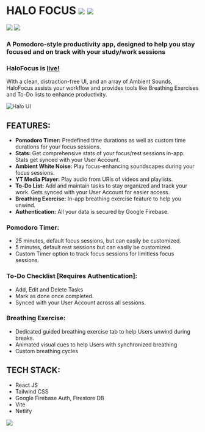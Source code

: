 # HALO FOCUS   ![](https://api.netlify.com/api/v1/badges/d8fc2ebb-90ca-43f3-b061-093d64262a65/deploy-status) ![](https://github.com/github/docs/actions/workflows/codeql.yml/badge.svg?event=push)
![](https://github.com/github/docs/actions/workflows/node.js.yml/badge.svg?event=push)
![](https://github.com/github/docs/actions/workflows/dependabot.yml/badge.svg?event=push)

### A Pomodoro-style productivity app, designed to help you stay focused and on track with your study/work sessions

### HaloFocus is [live!](https://halofocus.netlify.app "Halo Focus")
With a clean, distraction-free UI, and an array of Ambient Sounds, HaloFocus assists your workflow and provides tools like Breathing Exercises and To-Do lists to enhance productivity.

![Halo UI](https://raw.githubusercontent.com/makersmecca/Halo-Focus-Pomodoro/refs/heads/master/Halo%20Focus%20UI.png)

## FEATURES:
- **Pomodoro Timer:** Predefined time durations as well as custom time durations for your focus sessions.
- **Stats:** Get comprehensive stats of your focus/rest sessions in-app. Stats get synced with your User Account.
- **Ambient White Noise:** Play focus-enhancing soundscapes during your focus sessions.
- **YT Media Player:** Play audio from URls of videos and playlists.
- **To-Do List:** Add and maintain tasks to stay organized and track your work. Gets synced with your User Account for easier access.
- **Breathing Exercise:** In-app breathing exercise feature to help you unwind.
- **Authentication:** All your data is secured by Google Firebase.

### Pomodoro Timer:
- 25 minutes, default focus sessions, but can easily be customized.
- 5 minutes, default rest sessions but can easily be customized.
- Custom Timer option to track focus sessions for limitless focus sessions.

### To-Do Checklist [Requires Authentication]:
- Add, Edit and Delete Tasks
- Mark as done once completed.
- Synced with your User Account across all sessions.

### Breathing Exercise:
- Dedicated guided breathing exercise tab to help Users unwind during breaks.
- Animated visual cues to help Users with synchronized breathing
- Custom breathing cycles

## TECH STACK:
- React JS
- Tailwind CSS
- Google Firebase Auth, Firestore DB
- Vite
- Netlify
  
![](https://raw.githubusercontent.com/catppuccin/catppuccin/main/assets/footers/gray0_ctp_on_line.svg?sanitize=true)
